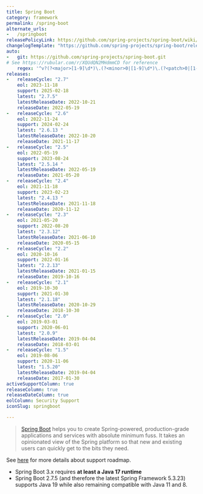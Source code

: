 ```yaml
---
title: Spring Boot
category: framework
permalink: /spring-boot
alternate_urls:
-   /springboot
releasePolicyLink: https://github.com/spring-projects/spring-boot/wiki/Supported-Versions
changelogTemplate: "https://github.com/spring-projects/spring-boot/releases/tag/v__LATEST__"
auto:
-   git: https://github.com/spring-projects/spring-boot.git
# See https://rubular.com/r/XQUdQN2MHdmmCD for reference
    regex: '^v?(?<major>[1-9]\d*)\.(?<minor>0|[1-9]\d*)\.(?<patch>0|[1-9]\d*)(\.RELEASE)?$'
releases:
-   releaseCycle: "2.7"
    eol: 2023-11-18
    support: 2025-02-18
    latest: "2.7.5"
    latestReleaseDate: 2022-10-21 
    releaseDate: 2022-05-19
-   releaseCycle: "2.6"
    eol: 2022-11-24
    support: 2024-02-24
    latest: "2.6.13 "
    latestReleaseDate: 2022-10-20 
    releaseDate: 2021-11-17
-   releaseCycle: "2.5"
    eol: 2022-05-19
    support: 2023-08-24
    latest: "2.5.14 "
    latestReleaseDate: 2022-05-19 
    releaseDate: 2021-05-20
-   releaseCycle: "2.4"
    eol: 2021-11-18
    support: 2023-02-23
    latest: "2.4.13 "
    latestReleaseDate: 2021-11-18 
    releaseDate: 2020-11-12
-   releaseCycle: "2.3"
    eol: 2021-05-20
    support: 2022-08-20
    latest: "2.3.12"
    latestReleaseDate: 2021-06-10 
    releaseDate: 2020-05-15
-   releaseCycle: "2.2"
    eol: 2020-10-16
    support: 2022-01-16
    latest: "2.2.13"
    latestReleaseDate: 2021-01-15 
    releaseDate: 2019-10-16
-   releaseCycle: "2.1"
    eol: 2019-10-30
    support: 2021-01-30
    latest: "2.1.18"
    latestReleaseDate: 2020-10-29 
    releaseDate: 2018-10-30
-   releaseCycle: "2.0"
    eol: 2019-03-01
    support: 2020-06-01
    latest: "2.0.9"
    latestReleaseDate: 2019-04-04
    releaseDate: 2018-03-01
-   releaseCycle: "1.5"
    eol: 2019-08-06
    support: 2020-11-06
    latest: "1.5.20"
    latestReleaseDate: 2019-04-04 
    releaseDate: 2017-01-30
activeSupportColumn: true
releaseColumn: true
releaseDateColumn: true
eolColumn: Security Support
iconSlug: springboot

---
```


> [Spring Boot](https://github.com/spring-projects/spring-boot) helps you to create Spring-powered, production-grade applications and services with absolute minimum fuss. It takes an opinionated view of the Spring platform so that new and existing users can quickly get to the bits they need.

See [here](https://spring.io/projects/spring-boot#support) for more details about support roadmap.

- Spring Boot 3.x requires **at least a Java 17 runtime**
- Spring Boot 2.7.5 (and therefore the latest Spring Framework 5.3.23) supports Java 19 while also remaining compatible with Java 11 and 8.
